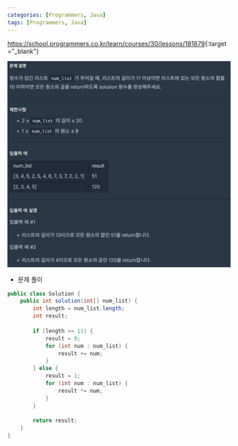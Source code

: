 ```yaml
---
categories: [Programmers, Java]
tags: [Programmers, Java] 
---
```


<https://school.programmers.co.kr/learn/courses/30/lessons/181879>{:target="_blank"}

![문제](/assets/img/programmers/java/%EA%B8%B8%EC%9D%B4%EC%97%90_%EB%94%B0%EB%A5%B8_%EC%97%B0%EC%82%B0.png)

- 문제 풀이

```java
public class Solution {
    public int solution(int[] num_list) {
        int length = num_list.length;
        int result;
        
        if (length >= 11) {
            result = 0;
            for (int num : num_list) {
                result += num;
            }
        } else {
            result = 1;
            for (int num : num_list) {
                result *= num;
            }
        }
        
        return result;
    }
}
```